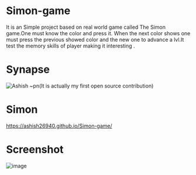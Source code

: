 # Simon-game
It is an Simple project based on real world game called The Simon game.One must know the color and press it. When the next color shows one must press the previous showed color and the new one to advance a lvl.It test the memory skills of player making it interesting .






# Synapse
![Ashish](https://user-images.githubusercontent.com/116710038/211131722-f9b2b72c-d8e1-4dbc-8ea9-3ed47c457c70.png)
~pn(It is actually my first open source contribution)


# Simon
https://ashish26940.github.io/Simon-game/


# Screenshot
![image](https://user-images.githubusercontent.com/116710038/211134321-956e5083-4e65-4411-abfc-ac6597c5f92d.png)
